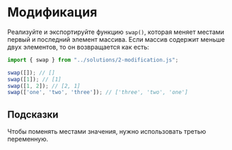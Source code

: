 # Модификация

Реализуйте и экспортируйте функцию `swap()`, которая меняет местами первый и последний элемент массива. Если массив содержит меньше двух элементов, то он возвращается как есть:

```js
import { swap } from "../solutions/2-modification.js";

swap([]); // []
swap([1]); // [1]
swap([1, 2]); // [2, 1]
swap(['one', 'two', 'three']); // ['three', 'two', 'one']
```

## Подсказки

Чтобы поменять местами значения, нужно использовать третью переменную.
